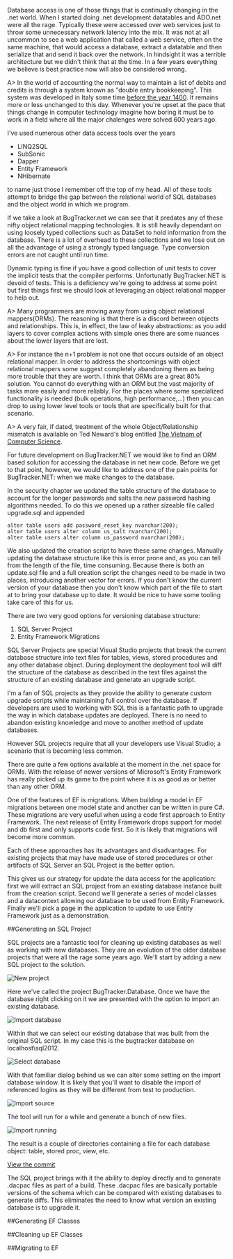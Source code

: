 Database access is one of those things that is continually changing in the .net world. When I started doing .net development datatables and ADO.net were all the rage. Typically these were accessed over web services just to throw some unnecessary network latency into the mix. It was not at all uncommon to see a web application that called a web service, often on the same machine, that would access a database, extract a datatable and then serialize that and send it back over the network. In hindsight it was a terrible architecture but we didn't think that at the time. In a few years everything we believe is best practice now will also be considered wrong.

A> In the world of accounting the normal way to maintain a list of debits and credits is through a system known as "double entry bookkeeping". This system was developed in Italy some time [before the year 1400](https://en.wikipedia.org/wiki/Double-entry_bookkeeping_system#History). It remains more or less unchanged to this day. Whenever you're upset at the pace that things change in computer technology imagine how boring it must be to work in a field where all the major chalenges were solved 600 years ago.

I've used numerous other data access tools over the years

 - LINQ2SQL
 - SubSonic
 - Dapper
 - Entity Framework
 - NHibernate

to name just those I remember off the top of my head. All of these tools attempt to bridge the gap between the relational world of SQL databases and the object world in which we program.

If we take a look at BugTracker.net we can see that it predates any of these nifty object relational mapping technologies. It is still heavily dependant on using loosely typed collections such as DataSet to hold information from the database. There is a lot of overhead to these collections and we lose out on all the advantage of using a strongly typed language. Type conversion errors are not caught until run time.

Dynamic typing is fine if you have a good collection of unit tests to cover the implicit tests that the compiler performs. Unfortunatly BugTracker.NET is devoid of tests. This is a deficiency we're going to address at some point but first things first we should look at leveraging an object relational mapper to help out.

A> Many programmers are moving away from using object relational mappers(ORMs). The reasoning is that there is a discord between objects and relationships. This is, in effect, the law of leaky abstractions: as you add layers to cover complex actions with simple ones there are some nuances about the lower layers that are lost.

A> For instance the n+1 problem is not one that occurs outside of an object relational mapper. In order to address the shortcomings with object relational mappers some suggest completely abandoning them as being more trouble that they are worth. I think that ORMs are a great 80% solution. You cannot do everything with an ORM but the vast majority of tasks more easily and more reliably. For the places where some specialized functionality is needed (bulk operations, high performance,...) then you can drop to using lower level tools or tools that are specifically built for that scenario.

A> A very fair, if dated, treatment of the whole Object/Relationship mismatch is available on Ted Neward's blog entitled [The Vietnam of Computer Science]( http://blogs.tedneward.com/2006/06/26/The+Vietnam+Of+Computer+Science.aspx).

For future development on BugTracker.NET we would like to find an ORM based solution for accessing the database in net new code. Before we get to that point, however, we would like to address one of the pain points for BugTracker.NET: when we make changes to the database.

In the security chapter we updated the table structure of the database to account for the longer passwords and salts the new password hashing algorithms needed. To do this we opened up a rather sizeable file called upgrade.sql and appended

```
alter table users add password_reset_key nvarchar(200);
alter table users alter column us_salt nvarchar(200);
alter table users alter column us_password nvarchar(200);
```

We also updated the creation script to have these same changes. Manually updating the database structure like this is error prone and, as you can tell from the length of the file, time consuming. Because there is both an update.sql file and a full creation script the changes need to be made in two places, introducing another vector for errors. If you don't know the current version of your database then you don't know which part of the file to start at to bring your database up to date. It would be nice to have some tooling take care of this for us.

There are two very good options for versioning database structure:

1. SQL Server Project
2. Entity Framework Migrations

SQL Server Projects are special Visual Studio projects that break the current database structure into text files for tables, views, stored procedures and any other database object. During deployment the deployment tool will diff the structure of the database as described in the text files against the structure of an existing database and generate an upgrade script.

I'm a fan of SQL projects as they provide the ability to generate custom upgrade scripts while maintaining full control over the database. If developers are used to working with SQL this is a fantastic path to upgrade the way in which database updates are deployed. There is no need to abandon existing knowledge and move to another method of update databases.

However SQL projects require that all your developers use Visual Studio; a scenario that is becoming less common.

There are quite a few options available at the moment in the .net space for ORMs. With the release of newer versions of Microsoft's Entity Framework has really picked up its game to the point where it is as good as or better than any other ORM.

One of the features of EF is migrations. When building a model in EF migrations between one model state and another can be written in pure C#. These migrations are very useful when using a code first approach to Entity Framework. The next release of Entity Framework drops support for model and db first and only supports code first. So it is likely that migrations will become more common.

Each of these approaches has its advantages and disadvantages. For existing projects that may have made use of stored procedures or other artifacts of SQL Server an SQL Project is the better option.

This gives us our strategy for update the data access for the application: first we will extract an SQL project from an existing database instance built from the creation script. Second we'll generate a series of model classes and a datacontext allowing our database to be used from Entity Framework. Finally we'll pick a page in the application to update to use Entity Framework just as a demonstration.

##Generating an SQL Project

SQL projects are a fantastic tool for cleaning up existing databases as well as working with new databases. They are an evolution of the older database projects that were all the rage some years ago. We'll start by adding a new SQL project to the solution.

![New project](Images/new_project.jpg)

Here we've called the project BugTracker.Database.  Once we have the database right clicking on it we are presented with the option to import an existing database.

![Import database](Images/import_database.jpg)

Within that we can select our existing database that was built from the original SQL script. In my case this is the bugtracker database on localhost\sql2012.

![Select database](Images/import_select.jpg)

With that familiar dialog behind us we can alter some setting on the import database window. It is likely that you'll want to disable the import of referenced logins as they will be different from test to production.

![Import source](Images/import_source.jpg)

The tool will run for a while and generate a bunch of new files.

![Import running](Images/import_running.jpg)

The result is a couple of directories containing a file for each database object: table, stored proc, view, etc.

[View the commit](https://github.com/dpaquette/BugTracker.NET/commit/b9088e46cd9e7951f80198e75454bb98df00b9db)

The SQL project brings with it the ability to deploy directly and to generate .dacpac files as part of a build. These .dacpac files are basically portable versions of the schema which can be compared with existing databases to generate diffs. This eliminates the need to know what version an existing database is to upgrade it.

##Generating EF Classes

##Cleaning up EF Classes

##Migrating to EF
